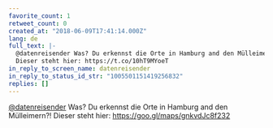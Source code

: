 ```yaml
---
favorite_count: 1
retweet_count: 0
created_at: "2018-06-09T17:41:14.000Z"
lang: de
full_text: |-
  @datenreisender Was? Du erkennst die Orte in Hamburg and den Mülleimern?!
  Dieser steht hier: https://t.co/10hT9MYoeT
in_reply_to_screen_name: datenreisender
in_reply_to_status_id_str: "1005501151419256832"
replies: []
---
```


[@datenreisender](https://twitter.com/datenreisender) Was? Du erkennst die Orte
in Hamburg and den Mülleimern?! Dieser steht hier:
<https://goo.gl/maps/gnkvdJc8f232>
